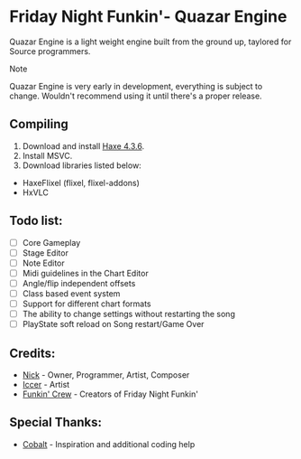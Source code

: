 

<!--This is the markdown readme. View the pretty format on the webpage-->


# Friday Night Funkin'- Quazar Engine
Quazar Engine is a light weight engine built from the ground up, taylored for Source programmers.

> [!NOTE]
> Quazar Engine is very early in development, everything is subject to change. Wouldn't recommend using it until there's a proper release.

## Compiling

1. Download and install [Haxe 4.3.6](https://haxe.org/).
2. Install MSVC.
3. Download libraries listed below:

* HaxeFlixel (flixel, flixel-addons)
* HxVLC

## Todo list:
- [ ] Core Gameplay
- [ ] Stage Editor
- [ ] Note Editor
- [ ] Midi guidelines in the Chart Editor
- [ ] Angle/flip independent offsets
- [ ] Class based event system
- [ ] Support for different chart formats
- [ ] The ability to change settings without restarting the song
- [ ] PlayState soft reload on Song restart/Game Over

## Credits:
* [Nick](https://x.com/nickngc) - Owner, Programmer, Artist, Composer
* [Iccer](https://x.com/iccerDraws) - Artist
* [Funkin' Crew](https://fridaynightfunkin.wiki.gg/wiki/The_Funkin%27_Crew_Inc.) - Creators of Friday Night Funkin'

## Special Thanks:
* [Cobalt](https://github.com/CCobaltDev) - Inspiration and additional coding help
